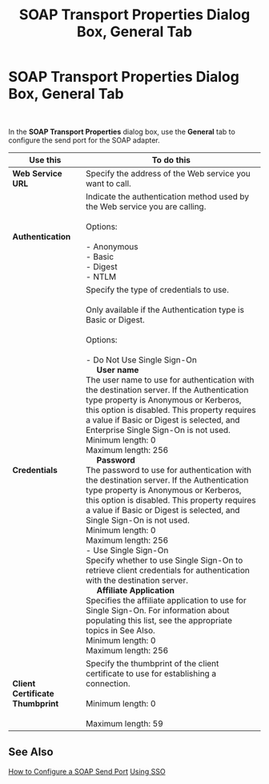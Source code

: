 ﻿---
title: SOAP Transport Properties Dialog Box, General Tab
TOCTitle: SOAP Transport Properties Dialog Box, General Tab
ms:assetid: 28abbac8-d51d-4094-a5fb-b62df2d350b8
ms:mtpsurl: https://msdn.microsoft.com/library/Aa559300(v=BTS.80)
ms:contentKeyID: 51526959
ms.date: 08/30/2017
mtps_version: v=BTS.80
f1_keywords:
- bts10.adaptors.soap.transport.general
---

# SOAP Transport Properties Dialog Box, General Tab

 

In the **SOAP Transport Properties** dialog box, use the **General** tab to configure the send port for the SOAP adapter.

<table>
<thead>
<tr class="header">
<th>Use this</th>
<th>To do this</th>
</tr>
</thead>
<tbody>
<tr class="odd">
<td><strong>Web Service URL</strong></td>
<td>Specify the address of the Web service you want to call.</td>
</tr>
<tr class="even">
<td><strong>Authentication</strong></td>
<td>Indicate the authentication method used by the Web service you are calling.<br />
<br />
Options:<br />
<br />
- Anonymous<br />
- Basic<br />
- Digest<br />
- NTLM</td>
</tr>
<tr class="odd">
<td><strong>Credentials</strong></td>
<td>Specify the type of credentials to use.<br />
<br />
Only available if the Authentication type is Basic or Digest.<br />
<br />
Options:<br />
<br />
- Do Not Use Single Sign-On<br />
     <strong>User name</strong><br />
The user name to use for authentication with the destination server. If the Authentication type property is Anonymous or Kerberos, this option is disabled. This property requires a value if Basic or Digest is selected, and Enterprise Single Sign-On is not used.<br />
Minimum length: 0<br />
Maximum length: 256<br />
     <strong>Password</strong><br />
The password to use for authentication with the destination server. If the Authentication type property is Anonymous or Kerberos, this option is disabled. This property requires a value if Basic or Digest is selected, and Single Sign-On is not used.<br />
Minimum length: 0<br />
Maximum length: 256<br />
- Use Single Sign-On<br />
Specify whether to use Single Sign-On to retrieve client credentials for authentication with the destination server.<br />
     <strong>Affiliate Application</strong><br />
Specifies the affiliate application to use for Single Sign-On. For information about populating this list, see the appropriate topics in See Also.<br />
Minimum length: 0<br />
Maximum length: 256</td>
</tr>
<tr class="even">
<td><strong>Client Certificate Thumbprint</strong></td>
<td>Specify the thumbprint of the client certificate to use for establishing a connection.<br />
<br />
Minimum length: 0<br />
<br />
Maximum length: 59</td>
</tr>
</tbody>
</table>


## See Also

[How to Configure a SOAP Send Port](https://msdn.microsoft.com/library/aa559642\(v=bts.80\))  
[Using SSO](https://msdn.microsoft.com/library/aa561654\(v=bts.80\))

